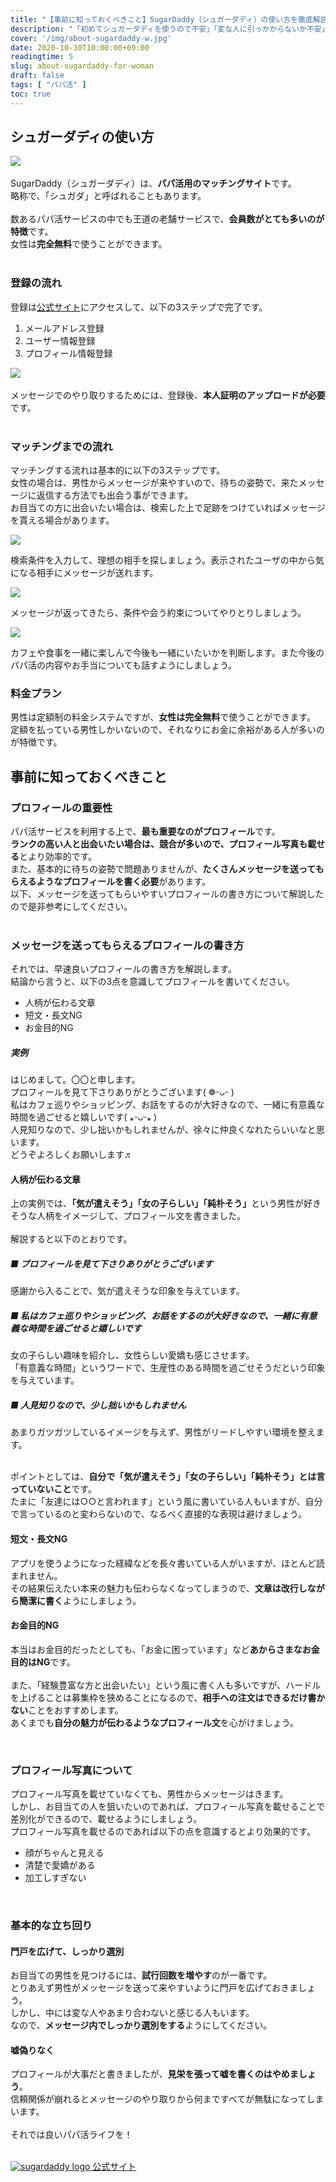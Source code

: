 ```yaml
---
title: "【事前に知っておくべきこと】SugarDaddy（シュガーダディ）の使い方を徹底解説 - 女性向け"
description: "「初めてシュガーダディを使うので不安」「変な人に引っかからないか不安」「事前に知っておいた方がいいことがあれば知りたい」という女性に向けて、シュガーダディの使い方から、事前に知っておくべきことを徹底解説します。"
cover: '/img/about-sugardaddy-w.jpg'
date: 2020-10-30T10:00:00+09:00
readingtime: 5
slug: about-sugardaddy-for-woman
draft: false
tags: [ "パパ活" ]
toc: true
---
```


## シュガーダディの使い方
<img src="/img/about-sugardaddy-w-2.jpg" /><br>
<br>
SugarDaddy（シュガーダディ）は、<b class="marker_yellow">パパ活用のマッチングサイト</b>です。<br>
略称で、「シュガダ」と呼ばれることもあります。<br>
<br>
数あるパパ活サービスの中でも王道の老舗サービスで、<b class="marker_yellow">会員数がとても多いのが特徴</b>です。<br>
女性は<b class="marker_yellow">完全無料</b>で使うことができます。<br>
<br>

### 登録の流れ
登録は<a onclick="window.gtag('event', 'conversion', { send_to: ['AW-579668701/_4BnCOrf3-UBEN2VtJQC']})" href="https://af.sugardaddy.jp/a?af_id=16026681045796&s_id=639" target="_blank" rel="nofollow">公式サイト</a>にアクセスして、以下の3ステップで完了です。<br>
<ol class="summary">
  <li>メールアドレス登録</li>
  <li>ユーザー情報登録</li>
  <li>プロフィール情報登録</li>
</ol>

<img src="/img/sugardaddy-register-w.png" /><br>
<br>
メッセージでのやり取りするためには、登録後、<b class="marker_yellow">本人証明のアップロードが必要</b>です。<br>
<br>

### マッチングまでの流れ
マッチングする流れは基本的に以下の3ステップです。<br>
女性の場合は、男性からメッセージが来やすいので、待ちの姿勢で、来たメッセージに返信する方法でも出会う事ができます。<br>
お目当ての方に出会いたい場合は、検索した上で足跡をつけていればメッセージを貰える場合があります。<br>
<div class="clearfix flow">
  <div class="step">
    <img src="/img/sugardaddy-step1.png" />
    <p>検索条件を入力して、理想の相手を探しましょう。表示されたユーザの中から気になる相手にメッセージが送れます。</p>
  </div>
  <div class="step">
    <img src="/img/sugardaddy-step2.png" />
    <p>メッセージが返ってきたら、条件や会う約束についてやりとりしましょう。</p>
  </div>
  <div class="step">
    <img src="/img/sugardaddy-step3.png" />
    <p>カフェや食事を一緒に楽しんで今後も一緒にいたいかを判断します。また今後のパパ活の内容やお手当についても話すようにしましょう。</p>
  </div>
</div>

### 料金プラン
男性は定額制の料金システムですが、<b class="marker_yellow">女性は完全無料</b>で使うことができます。<br>
定額を払っている男性しかいないので、それなりにお金に余裕がある人が多いのが特徴です。<br>

## 事前に知っておくべきこと

### プロフィールの重要性
パパ活サービスを利用する上で、<b class="marker_yellow">最も重要なのがプロフィール</b>です。<br>
<b class="marker_yellow">ランクの高い人と出会いたい場合は、競合が多いので、プロフィール写真も載せる</b>とより効率的です。<br>
また、基本的に待ちの姿勢で問題ありませんが、<b class="marker_yellow">たくさんメッセージを送ってもらえるようなプロフィールを書く必要</b>があります。<br>
以下、メッセージを送ってもらいやすいプロフィールの書き方について解説したので是非参考にしてください。<br>
<br>

### メッセージを送ってもらえるプロフィールの書き方
それでは、早速良いプロフィールの書き方を解説します。<br>
結論から言うと、以下の3点を意識してプロフィールを書いてください。<br>
<ul class="summary">
  <li>人柄が伝わる文章</li>
  <li>短文・長文NG</li>
  <li>お金目的NG</li>
</ul>

##### 実例

<div class="pre">
  はじめまして。〇〇と申します。<br>
  プロフィールを見て下さりありがとうございます( ❁ᵕᴗᵕ )<br>
  私はカフェ巡りやショッピング、お話をするのが大好きなので、一緒に有意義な時間を過ごせると嬉しいです( ⁎ᵕᴗᵕ⁎ )<br>
  人見知りなので、少し拙いかもしれませんが、徐々に仲良くなれたらいいなと思います。<br>
  どうぞよろしくお願いします♬
</div>

#### 人柄が伝わる文章
上の実例では、<b class="marker_yellow">「気が遣えそう」「女の子らしい」「純朴そう」</b>という男性が好きそうな人柄をイメージして、プロフィール文を書きました。<br>
<br>
解説すると以下のとおりです。<br>

##### ■ プロフィールを見て下さりありがとうございます
感謝から入ることで、気が遣えそうな印象を与えています。<br>

##### ■ 私はカフェ巡りやショッピング、お話をするのが大好きなので、一緒に有意義な時間を過ごせると嬉しいです
女の子らしい趣味を紹介し、女性らしい愛嬌も感じさせます。<br>
「有意義な時間」というワードで、生産性のある時間を過ごせそうだという印象を与えています。<br>

##### ■ 人見知りなので、少し拙いかもしれません
あまりガツガツしているイメージを与えず、男性がリードしやすい環境を整えます。<br>
<br>

ポイントとしては、<b class="marker_yellow">自分で「気が遣えそう」「女の子らしい」「純朴そう」とは言っていないこと</b>です。<br>
たまに「友達には○○と言われます」という風に書いている人もいますが、自分で言っているのと変わらないので、なるべく直接的な表現は避けましょう。<br>

#### 短文・長文NG
アプリを使うようになった経緯などを長々書いている人がいますが、ほとんど読まれません。<br>
その結果伝えたい本来の魅力も伝わらなくなってしまうので、<b class="marker_yellow">文章は改行しながら簡潔に書く</b>ようにしましょう。<br>

#### お金目的NG
本当はお金目的だったとしても、「お金に困っています」など<b class="marker_yellow">あからさまなお金目的はNG</b>です。<br>
<br>
また、「経験豊富な方と出会いたい」という風に書く人も多いですが、ハードルを上げることは募集枠を狭めることになるので、<b class="marker_yellow">相手への注文はできるだけ書かない</b>ことをおすすめします。<br>
あくまでも<b class="marker_yellow">自分の魅力が伝わるようなプロフィール文</b>を心がけましょう。<br>

<br>

### プロフィール写真について
プロフィール写真を載せていなくても、男性からメッセージはきます。<br>
しかし、お目当ての人を狙いたいのであれば、プロフィール写真を載せることで差別化ができるので、載せるようにしましょう。<br>
プロフィール写真を載せるのであれば以下の点を意識するとより効果的です。<br>
<ul class="summary">
  <li>顔がちゃんと見える</li>
  <li>清楚で愛嬌がある</li>
  <li>加工しすぎない</li>
</ul>
<br>

### 基本的な立ち回り

#### 門戸を広げて、しっかり選別

お目当ての男性を見つけるには、<b class="marker_yellow">試行回数を増やす</b>のが一番です。<br>
とりあえず男性がメッセージを送って来やすいように門戸を広げておきましょう。<br>
しかし、中には変な人やあまり合わないと感じる人もいます。<br>
なので、<b class="marker_yellow">メッセージ内でしっかり選別をする</b>ようにしてください。<br>

#### 嘘偽りなく

プロフィールが大事だと書きましたが、<b class="marker_yellow">見栄を張って嘘を書くのはやめましょう</b>。<br>
信頼関係が崩れるとメッセージのやり取りから何まですべてが無駄になってしまいます。<br>
<br>
それでは良いパパ活ライフを！<br>
<br>

<div class="sticky-area sugardaddy">
  <a onclick="window.gtag('event', 'conversion', { send_to: ['AW-579668701/QX59CJD3w-UBEN2VtJQC']})" href="https://af.sugardaddy.jp/a?af_id=16026681045796&s_id=639" target="_blank" rel="nofollow">
    <img src='/img/sugardaddy_logo.png' alt='sugardaddy logo' />
    公式サイト
  </a>
</div>
